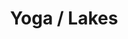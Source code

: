 ---
ee_id_thing: '4398'
site: '1'
type: '2'
inv_num: 2017-071
add_credit:
url: 2017-071-yoga-lakes
title: Yoga / Lakes
year: '2017'
display_year: '2017'
medium: 1920x1080 H.264/MPEG-4 Part 10 looped digital file (from 11 lossless TIFS),
  media player, 65–75” flatscreen, armature, various cables
dims:
pitch:
ps:
live_url:
youtube:
related_code:
imgs: yoga-lakes-2017-071-database-dt-Dt4K.jpg
subheading:
download:
commission:
related:
layout: things-i-made
---